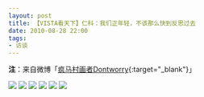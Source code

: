 ```yaml
---
layout: post
title: 【VISTA看天下】仁科：我们正年轻，不该那么快到反思过去 ​​​​  
date: 2010-08-28 22:00
tags:
- 访谈
---
```


**注**：来自微博「[疯马村画者Dontworry](https://weibo.com/5339002071/JoSJjm4rc?type=repost#_rnd1603775237455){:target="_blank"}」

![]({{site.cdn}}/assets/imgs/vista2010-1.jpg)
![]({{site.cdn}}/assets/imgs/vista2010-2.jpg)
![]({{site.cdn}}/assets/imgs/vista2010-3.jpg)
![]({{site.cdn}}/assets/imgs/vista2010-4.jpg)
![]({{site.cdn}}/assets/imgs/vista2010-5.jpg)
![]({{site.cdn}}/assets/imgs/vista2010-6.jpg)